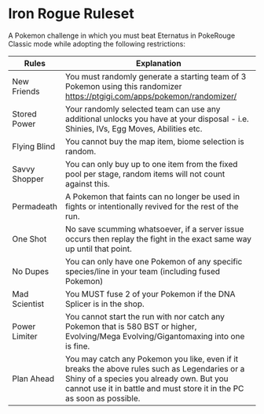 # Iron Rogue Ruleset
A Pokemon challenge in which you must beat Eternatus in PokeRouge Classic mode while adopting the following restrictions:



| Rules | Explanation |
| ------------- | ------------- |
| New Friends  | You must randomly generate a starting team of 3 Pokemon using this randomizer https://ptgigi.com/apps/pokemon/randomizer/   |
| Stored Power  | Your randomly selected team can use any additional unlocks you have at your disposal - i.e. Shinies, IVs, Egg Moves, Abilities etc.  |
| Flying Blind | You cannot buy the map item, biome selection is random.  |
| Savvy Shopper | You can only buy up to one item from the fixed pool per stage, random items will not count against this. |
| Permadeath | A Pokemon that faints can no longer be used in fights or intentionally revived for the rest of the run.  |
| One Shot | No save scumming whatsoever, if a server issue occurs then replay the fight in the exact same way up until that point. |
| No Dupes | You can only have one Pokemon of any specific species/line in your team (including fused Pokemon)  |
| Mad Scientist | You MUST fuse 2 of your Pokemon if the DNA Splicer is in the shop. |
| Power Limiter | You cannot start the run with nor catch any Pokemon that is 580 BST or higher, Evolving/Mega Evolving/Gigantomaxing into one is fine.  |
| Plan Ahead | You may catch any Pokemon you like, even if it breaks the above rules such as Legendaries or a Shiny of a species you already own. But you cannot use it in battle and must store it in the PC as soon as possible.  |
